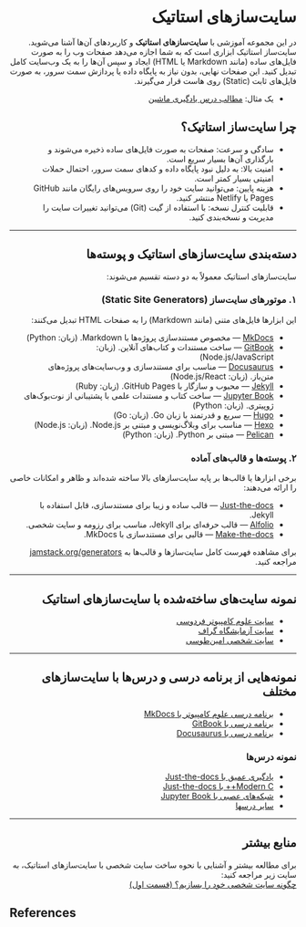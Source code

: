 <div dir="rtl" markdown="1">

# سایت‌سازهای استاتیک

در این مجموعه آموزشی با **سایت‌سازهای استاتیک** و کاربردهای آن‌ها آشنا می‌شوید. سایت‌ساز استاتیک ابزاری است که به شما اجازه می‌دهد صفحات وب را به صورت فایل‌های ساده (مانند Markdown یا HTML) ایجاد و سپس آن‌ها را به یک وب‌سایت کامل تبدیل کنید. این صفحات نهایی، بدون نیاز به پایگاه داده یا پردازش سمت سرور، به صورت فایل‌های ثابت (Static) روی هاست قرار می‌گیرند.

- یک مثال: 
  [مطالب درس یادگیری ماشین](https://fum-cs.github.io/machine-learning/)

## چرا سایت‌ساز استاتیک؟

- سادگی و سرعت: صفحات به صورت فایل‌های ساده ذخیره می‌شوند و بارگذاری آن‌ها بسیار سریع است.
- امنیت بالا: به دلیل نبود پایگاه داده و کدهای سمت سرور، احتمال حملات امنیتی بسیار کمتر است.
- هزینه پایین: می‌توانید سایت خود را روی سرویس‌های رایگان مانند GitHub Pages یا Netlify منتشر کنید.
- قابلیت کنترل نسخه: با استفاده از گیت (Git) می‌توانید تغییرات سایت را مدیریت و نسخه‌بندی کنید.

---

## دسته‌بندی سایت‌سازهای استاتیک و پوسته‌ها 

سایت‌سازهای استاتیک معمولاً به دو دسته تقسیم می‌شوند:

### ۱. موتورهای سایت‌ساز (Static Site Generators)

این ابزارها فایل‌های متنی (مانند Markdown) را به صفحات HTML تبدیل می‌کنند:

- [MkDocs](https://www.mkdocs.org/) — مخصوص مستندسازی پروژه‌ها با Markdown. (زبان: Python)
- [GitBook](https://www.gitbook.com/) — ساخت مستندات و کتاب‌های آنلاین. (زبان: Node.js/JavaScript)
- [Docusaurus](https://docusaurus.io/) — مناسب برای مستندسازی و وب‌سایت‌های پروژه‌های متن‌باز. (زبان: Node.js/React)
- [Jekyll](https://jekyllrb.com/) — محبوب و سازگار با GitHub Pages. (زبان: Ruby)
- [Jupyter Book](https://jupyterbook.org/) — ساخت کتاب و مستندات علمی با پشتیبانی از نوت‌بوک‌های ژوپیتری. (زبان: Python)
- [Hugo](https://gohugo.io/) — سریع و قدرتمند با زبان Go. (زبان: Go)
- [Hexo](https://hexo.io/) — مناسب برای وبلاگ‌نویسی و مبتنی بر Node.js. (زبان: Node.js)
- [Pelican](https://getpelican.com/) — مبتنی بر Python. (زبان: Python)

### ۲. پوسته‌ها و قالب‌های آماده

برخی ابزارها یا قالب‌ها بر پایه سایت‌سازهای بالا ساخته شده‌اند و ظاهر و امکانات خاصی را ارائه می‌دهند:

- [Just-the-docs](https://just-the-docs.github.io/just-the-docs/) — قالب ساده و زیبا برای مستندسازی، قابل استفاده با Jekyll.
- [Alfolio](https://alfolio.github.io/) — قالب حرفه‌ای برای Jekyll، مناسب برای رزومه و سایت شخصی.
- [Make-the-docs](https://github.com/Make-the-docs/make-the-docs) — قالبی برای مستندسازی با MkDocs.

برای مشاهده فهرست کامل سایت‌سازها و قالب‌ها به [jamstack.org/generators](https://jamstack.org/generators/) مراجعه کنید.

---

## نمونه سایت‌های ساخته‌شده با سایت‌سازهای استاتیک

- [سایت علوم کامپیوتر فردوسی](https://fumcs.github.io/)
- [سایت آزمایشگاه گراف](https://gta-lab.github.io/)
- [سایت شخصی امین‌طوسی](https://mamintoosi.github.io/)

---

## نمونه‌هایی از برنامه درسی و درس‌ها با سایت‌سازهای مختلف

- [برنامه درسی علوم کامپیوتر با MkDocs](http://cs-um.github.io/docs)
- [برنامه درسی با GitBook](https://cs-um.gitbook.io/curr/)
- [برنامه درسی با Docusaurus](https://fum-cs.github.io/)

### نمونه درس‌ها

- [یادگیری عمیق با Just-the-docs](https://fum-cs.github.io/dl-fall-2023/)
- [Modern C++ با Just-the-docs](https://fum-cs.github.io/modern-cpp/)
- [شبکه‌های عصبی با Jupyter Book](https://fum-cs.github.io/neural-networks/)
- [سایر درسها](https://mamintoosi.github.io/teaching/)

---

## منابع بیشتر

برای مطالعه بیشتر و آشنایی با نحوه ساخت سایت شخصی با سایت‌سازهای استاتیک، به سایت زیر مراجعه کنید:  
[چگونه سایت شخصی خود را بسازیم؟ (قسمت اول)](https://aprd.ir/create-your-own-website-part1/)

</div>

## References

```{bibliography}
```